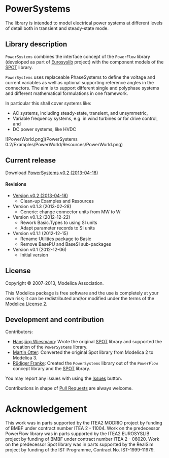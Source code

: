 # PowerSystems

The library is intended to model electrical power systems at different levels of detail both in transient and steady-state mode.

## Library description

`PowerSystems` combines the interface concept of the `PowerFlow` library (developed as part of [Eurosyslib](http://www.eurosyslib.com/) project) with the component models of the [SPOT](https://github.com/modelica-3rdparty/SPOT) library.

`PowerSystems` uses replaceable PhaseSystems to define the voltage and current variables as well as optional supporting reference angles in the connectors. The aim is to support different single and polyphase systems and different mathematical formulations in one framework.

In particular this shall cover systems like:

 * AC systems, including steady-state, transient, and unsymmetric,
 * Variable frequency systems, e.g. in wind turbines or for drive control, and
 * DC power systems, like HVDC

![PowerWorld.png](PowerSystems 0.2/Examples/PowerWorld/Resources/PowerWorld.png)


## Current release

Download [PowerSystems v0.2 (2013-04-18)](../../archive/v0.2.zip)

#### Revisions

 * [Version v0.2 (2013-04-18)](../../archive/v0.2.zip)
   * Clean-up Examples and Resources
 * Version v0.1.3  (2013-02-28)
   * Generic: change connector units from MW to W
 * Version v0.1.2  (2012-12-22)
   * Rework Basic.Types to using SI units
   * Adapt parameter records to SI units
 * Version v0.1.1 (2012-12-15)
   * Rename Utilities package to Basic
   * Remove BasePU and BaseSI sub-packages
 * Version v0.1 (2012-12-06)
   * Initial version

## License

Copyright &copy; 2007-2013, Modelica Association.

This Modelica package is free software and the use is completely at your own risk;
it can be redistributed and/or modified under the terms of the [Modelica License 2](https://modelica.org/licenses/ModelicaLicense2).

## Development and contribution

Contributors:

 * [Hansj&uuml;rg Wiesmann](mailto:hj.wiesmann@bluewin.ch): Wrote the original [SPOT](https://github.com/modelica-3rdparty/SPOT) library and supported the creation of the `PowerSystems` library.
 * [Martin Otter](http://www.robotic.dlr.de/Martin.Otter): Converted the original Spot library from Modelica 2 to Modelica 3.
 * [R&uuml;diger Franke](mailto:Ruediger.Franke@de.abb.com): Created the `PowerSystems` library out of the `PowerFlow` concept library and the [SPOT](https://github.com/modelica-3rdparty/SPOT) library.

You may report any issues with using the [Issues](../../issues) button.

Contributions in shape of [Pull Requests](../../pulls) are always welcome.

# Acknowledgement

This work was in parts supported by the ITEA2 MODRIO project by funding of BMBF under contract number ITEA 2 - 11004. Work on the predecessor PowerFlow library was in parts supported by the ITEA2 EUROSYSLIB project by funding of BMBF under contract number ITEA 2 - 06020. Work on the predecessor Spot library was in parts supported by the RealSim project by funding of the IST Programme, Contract No. IST-1999-11979.
